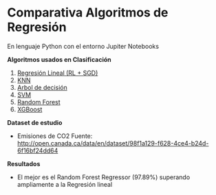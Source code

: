 # Comparativa Algoritmos de Regresión
En lenguaje Python con el entorno Jupiter Notebooks

**Algoritmos usados en Clasificación**   
1. [Regresión Lineal (RL + SGD)](#id1)
2. [KNN](#id2)
3. [Arbol de decisión](#id3)
4. [SVM](#id4)
5. [Random Forest](#id5)
6. [XGBoost](#id6)

**Dataset de estudio**
- Emisiones de CO2
Fuente: http://open.canada.ca/data/en/dataset/98f1a129-f628-4ce4-b24d-6f16bf24dd64
  
**Resultados**
- El mejor es el Random Forest Regressor (97.89%) superando ampliamente a la Regresión lineal

